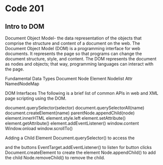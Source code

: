 # Code 201

## Intro to DOM
Document Object Model-  the data representation of the objects that comprise the structure and content of a document on the web. The Document Object Model (DOM) is a programming interface for web documents. It represents the page so that programs can change the document structure, style, and content. The DOM represents the document as nodes and objects; that way, programming languages can interact with the page.

Fundamental Data Types
Document
Node
Element
Nodelist
Attr
NamedNodeMap

DOM Interfaces
The following is a brief list of common APIs in web and XML page scripting using the DOM.

document.querySelector(selector)
document.querySelectorAll(name)
document.createElement(name)
parentNode.appendChild(node)
element.innerHTML
element.style.left
element.setAttribute()
element.getAttribute()
element.addEventListener()
window.content
Window.onload
window.scrollTo()

Adding a Child Element
Document.querySelector() to access the <div> and the buttons
EventTarget.addEventListener() to listen for button clicks
Document.createElement to create the element
Node.appendChild() to add the child
Node.removeChild() to remove the child.



